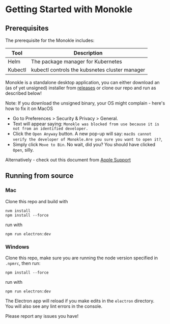 # Getting Started with Monokle

## Prerequisites

The prerequisite for the Monokle includes:

| Tool   | Description                                   |
|--------|-----------------------------------------------|
| Helm   | The package manager for Kubernetes            |
| Kubectl| kubectl controls the kubsnetes cluster manager|

Monokle is a standalone desktop application, you can either download an (as of yet unsigned) installer 
from [releases](https://github.com/kubeshop/monokle/releases) or clone our repo and run as described below!

Note: If you download the unsigned binary, your OS might complain - here's how to fix it on MacOS
- Go to Preferences > Security & Privacy > General.
- Text will appear saying: `Monokle was blocked from use because it is not from an identified developer.`
- Click the `Open Anyway` button. A new pop-up will say: `macOs cannot verify the developer of Monokle.Are you sure you want to open it?`,
- Simply click `Move to Bin`. No wait, did you? You should have clicked `Open`, silly.

Alternatively - check out this document from [Apple Support](https://support.apple.com/guide/mac-help/open-a-mac-app-from-an-unidentified-developer-mh40616/mac)

## Running from source

### Mac

Clone this repo and build with

```
nvm install
npm install --force
```

run with

```
npm run electron:dev
```

### Windows

Clone this repo, make sure you are running the node version specified in `.npmrc`, then run:

```
npm install --force
```

run with

```
npm run electron:dev
```

The Electron app will reload if you make edits in the `electron` directory.<br> You will also see any lint errors in the
console.

Please report any issues you have!
